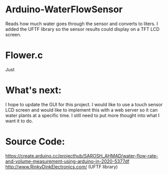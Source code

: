 # Arduino-WaterFlowSensor
Reads how much water goes through the sensor and converts to liters. I added the UFTF library so the sensor results could display on a TFT LCD screen. 

# Flower.c
Just 




# What's next:
I hope to update the GUI for this project. I would like to use a touch sensor LCD screen and would like to implement this with a web server
so it can water plants at a specific time. I still need to put more thought into what I want it to do.

# Source Code:
https://create.arduino.cc/projecthub/SAROSH_AHMAD/water-flow-rate-and-volume-measurement-using-arduino-in-2020-5377df
http://www.RinkyDinkElectronics.com/ (UFTF library)
